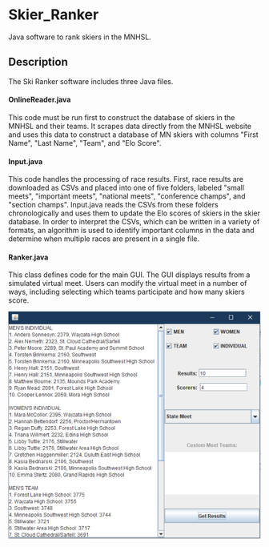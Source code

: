 # Skier_Ranker
Java software to rank skiers in the MNHSL.

## Description

The Ski Ranker software includes three Java files.

#### OnlineReader.java
This code must be run first to construct the database of skiers in the MNHSL and their teams. It scrapes data directly from the MNHSL website and uses this data to construct a database of MN skiers with columns "First Name", "Last Name", "Team", and "Elo Score".

#### Input.java
This code handles the processing of race results. First, race results are downloaded as CSVs and placed into one of five folders, labeled "small meets", "important meets", "national meets", "conference champs", and "section champs". Input.java reads the CSVs from these folders chronologically and uses them to update the Elo scores of skiers in the skier database. In order to interpret the CSVs, which can be written in a variety of formats, an algorithm is used to identify important columns in the data and determine when multiple races are present in a single file.

#### Ranker.java
This class defines code for the main GUI. The GUI displays results from a simulated virtual meet. Users can modify the virtual meet in a number of ways, including selecting which teams participate and how many skiers score.

![](GUI.PNG)




